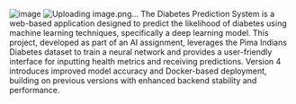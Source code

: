 ![image](https://github.com/user-attachments/assets/a37b57eb-9fcd-408d-b2e6-7e5bf2e06d8c)
![Uploading image.png…]()
The Diabetes Prediction System is a web-based application designed to predict the likelihood of diabetes using machine learning techniques, specifically a deep learning model. This project, developed as part of an AI assignment, leverages the Pima Indians Diabetes dataset to train a neural network and provides a user-friendly interface for inputting health metrics and receiving predictions. Version 4 introduces improved model accuracy and Docker-based deployment, building on previous versions with enhanced backend stability and performance.

